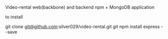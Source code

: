 Video-rental web(backbone) and backend npm + MongoDB application

to install

git clone git@github.com:silver029/video-rental.git
git npm install express --save 